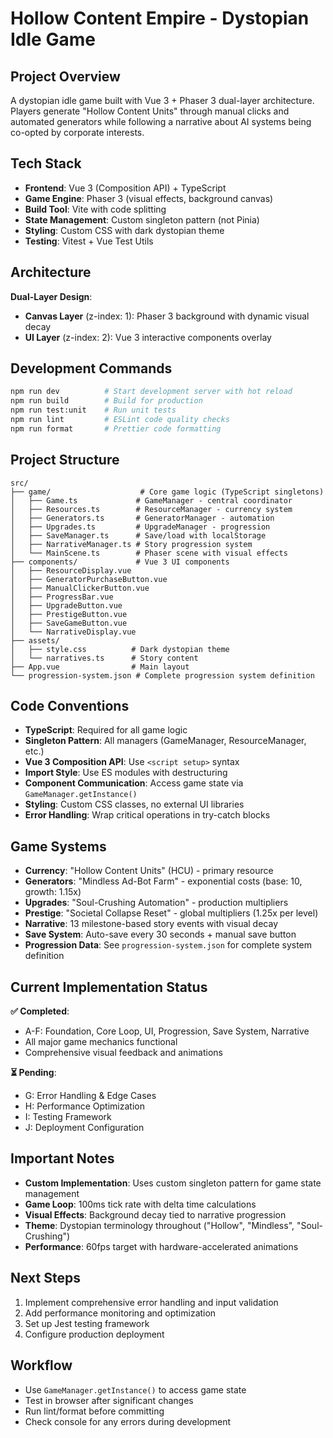 # Hollow Content Empire - Dystopian Idle Game

## Project Overview
A dystopian idle game built with Vue 3 + Phaser 3 dual-layer architecture. Players generate "Hollow Content Units" through manual clicks and automated generators while following a narrative about AI systems being co-opted by corporate interests.

## Tech Stack
- **Frontend**: Vue 3 (Composition API) + TypeScript
- **Game Engine**: Phaser 3 (visual effects, background canvas)
- **Build Tool**: Vite with code splitting
- **State Management**: Custom singleton pattern (not Pinia)
- **Styling**: Custom CSS with dark dystopian theme
- **Testing**: Vitest + Vue Test Utils

## Architecture
**Dual-Layer Design**:
- **Canvas Layer** (z-index: 1): Phaser 3 background with dynamic visual decay
- **UI Layer** (z-index: 2): Vue 3 interactive components overlay

## Development Commands
```bash
npm run dev          # Start development server with hot reload
npm run build        # Build for production
npm run test:unit    # Run unit tests
npm run lint         # ESLint code quality checks
npm run format       # Prettier code formatting
```

## Project Structure
```
src/
├── game/                    # Core game logic (TypeScript singletons)
│   ├── Game.ts             # GameManager - central coordinator
│   ├── Resources.ts        # ResourceManager - currency system
│   ├── Generators.ts       # GeneratorManager - automation
│   ├── Upgrades.ts         # UpgradeManager - progression
│   ├── SaveManager.ts      # Save/load with localStorage
│   ├── NarrativeManager.ts # Story progression system
│   └── MainScene.ts        # Phaser scene with visual effects
├── components/             # Vue 3 UI components
│   ├── ResourceDisplay.vue
│   ├── GeneratorPurchaseButton.vue
│   ├── ManualClickerButton.vue
│   ├── ProgressBar.vue
│   ├── UpgradeButton.vue
│   ├── PrestigeButton.vue
│   ├── SaveGameButton.vue
│   └── NarrativeDisplay.vue
├── assets/
│   ├── style.css          # Dark dystopian theme
│   └── narratives.ts      # Story content
├── App.vue                # Main layout
└── progression-system.json # Complete progression system definition
```

## Code Conventions
- **TypeScript**: Required for all game logic
- **Singleton Pattern**: All managers (GameManager, ResourceManager, etc.)
- **Vue 3 Composition API**: Use `<script setup>` syntax
- **Import Style**: Use ES modules with destructuring
- **Component Communication**: Access game state via `GameManager.getInstance()`
- **Styling**: Custom CSS classes, no external UI libraries
- **Error Handling**: Wrap critical operations in try-catch blocks

## Game Systems
- **Currency**: "Hollow Content Units" (HCU) - primary resource
- **Generators**: "Mindless Ad-Bot Farm" - exponential costs (base: 10, growth: 1.15x)
- **Upgrades**: "Soul-Crushing Automation" - production multipliers
- **Prestige**: "Societal Collapse Reset" - global multipliers (1.25x per level)
- **Narrative**: 13 milestone-based story events with visual decay
- **Save System**: Auto-save every 30 seconds + manual save button
- **Progression Data**: See `progression-system.json` for complete system definition

## Current Implementation Status
**✅ Completed**:
- A-F: Foundation, Core Loop, UI, Progression, Save System, Narrative
- All major game mechanics functional
- Comprehensive visual feedback and animations

**⏳ Pending**:
- G: Error Handling & Edge Cases
- H: Performance Optimization
- I: Testing Framework
- J: Deployment Configuration

## Important Notes
- **Custom Implementation**: Uses custom singleton pattern for game state management
- **Game Loop**: 100ms tick rate with delta time calculations
- **Visual Effects**: Background decay tied to narrative progression
- **Theme**: Dystopian terminology throughout ("Hollow", "Mindless", "Soul-Crushing")
- **Performance**: 60fps target with hardware-accelerated animations

## Next Steps
1. Implement comprehensive error handling and input validation
2. Add performance monitoring and optimization
3. Set up Jest testing framework
4. Configure production deployment

## Workflow
- Use `GameManager.getInstance()` to access game state
- Test in browser after significant changes
- Run lint/format before committing
- Check console for any errors during development